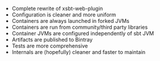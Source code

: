 * Complete rewrite of xsbt-web-plugin
* Configuration is cleaner and more uniform
* Containers are always launched in forked JVMs
* Containers are run from community/third party libraries
* Container JVMs are configured independently of sbt JVM
* Artifacts are published to Bintray
* Tests are more comprehensive
* Internals are (hopefully) cleaner and faster to maintain
